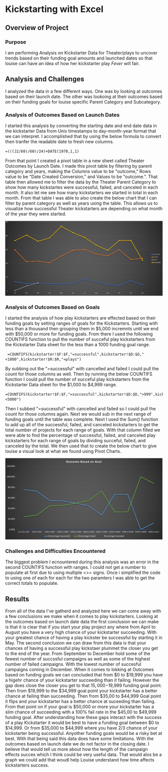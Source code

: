 # Kickstarting with Excel 

## Overview of Project 
 
### Purpose
   I am performing Analysis on Kickstarter Data for Theater/plays to uncover trends based on their funding goal amounts and launched dates so that louise can have an idea of how her kickstarter play *Fever* will fair. 

## Analysis and Challenges
  I analyzed the data in a few different ways. One was by looking at outcomes based on their launch date. The other was lookoing at their outcomes based on their funding goals for louise specific Parent Category and Subcategory.

### Analysis of Outcomes Based on Launch Dates
  I started this analysis by converting the starting date and end date data in the kickstarter Data from Unix timestamps to day-month-year format that we can interpret. I accomplished that by using the below formula to convert then tranfer the readable date to fresh new columns.
  
  ```
  =(((J2/60)/60)/24)+DATE(1970,1,1)
  ```
  
From that point I created a pivot table in a new sheet called Theater Outcomes by Launch Date. I made this pivot table by filtering by parent category and years, making the Columns value to be "outcome," Rows value to be "Date Created Conversion," and Values to be "outcome.". That table then allowed me to filter the data by the Theater Parent Category to show how many kickstartes were successful, failed, and canceled in each month. It also let me see how many kickstarters we started in total in each month. From that table I was able to also create the below chart that I can filter by parent category as well as years using the table. This allows us to visualize how successful Theater kickstarters are depending on what month of the year they were started.

![OutcomesBasedonLaunchDate](OutcomesBasedonLaunchDate.png)

### Analysis of Outcomes Based on Goals
  I started the analysis of how play kickstarters are effected based on their funding goals by setting ranges of goals for the Kickstarters. Starting with less than a thousand then grouping them in $5,000 incremnts until we end with $50,000 or more for funding goals. From there I used the following COUNTIFS function to pull the number of succeful play kickstarters from the Kickstarter Data sheet for the less than a 1000 funding goal range. 
 
 ```
  =COUNTIFS(kickstarter!$F:$F,"=successful",kickstarter!$D:$D,"<1000",kickstarter!$R:$R,"=plays")
  ```
  
By subbing out the "=successful" with cancelled and failed I could pull the count for those columns as well. Then by running the below COUNTIFS function I could pull the number of succeful play kickstarters from the Kickstarter Data sheet for the $1,000 to $4,999 range.

```
=COUNTIFS(kickstarter!$F:$F,"=successful",kickstarter!$D:$D,">999",kickstarter!$R:$R,"=plays",kickstarter!$D:$D,"<5000")
```

Then I subbed "=successful" with cancelled and failed so I could pull the count for those columns again. Next we would sub in the next range of funding goals until the table was complete. Next I used the Sum() function to add up all of the successful, failed, and canceled kickstarters to get the total number of projects for each range of goals. With that column filled we were able to find the percentage of successful, failed, and canceled play kickstarters for each range of goals by dividing succeful, failed, and canceled by the total. We then used that to create the below chart to give louise a visual look at what we found using Pivot Charts.

![Outcomes_VS_Goals](Outcomes_VS_Goals.png)

### Challenges and Difficulties Encountered
  The biggest problem I ecnountered during this analysis was an error in the second COUNTIFS function with ranges. I could not get a number to populate at first due to using multiple <>= signs. Once i simplified the code to using one of each for each for the two paramters I was able to get the correct totals to populate.
  
## Results
  From all of the data I've gatherd and analyzed here we can come away with a few conclusions we make when it comes to play kickstarters. Looking at the outcomes based on launch date data the first conclusion we can make is that it is clear that if you start your play project any where from April to August you have a very high chance of your kickstarter succeeding. With your greatest chance of having a play kickster be successful by starting it in May. The second conclusion we can draw from this data is that your chances of having a successful play kickstaer plummet the closer you get to the end of the year. From September to December hold some of the fewest number of succssful campaigns as well as some of the highest number of failed campaigns. With the lowest number of succesful campaigns coming in December.
  When it comes to lokking at Outcomes based on funding goals we can concluded that from $0 to $19,999 you have a higehr chance of your kickstarter succeeding than it failing. However the gap does close the closer you get to that $15,000-$19,999 funding goal point. Then from $19,999 to the $34,999 goal point your kickstarter has a better chance at failing than succeeding. Then from $35,00 to $44,999 Goal point it flips and your kickstarter has a better chance at suceeding than failing. From that point on if your goal is $50,000 or more your kickstarter has a slim chance of succeeding with a 100% fail rate in the $45,00 to $49,999 funding goal. After understanding how these gaps interact with the success of a play Kickstarter it would be best to have a funding goal between $0 to $14,999. Or from $35,000 to $44,999 where you have 2/3 chance of your kickstarter being successful. Anyother funding goals would be a risky bet at best.
With that being said this data does have some limitations. With the outcomes based on launch date we do not factor in the closing date. I believe that would tell us more about how the length of the campaign effects succes which I think could be very useful data. That would alos be a graph we could add that woudl help Louise understand how time affects kickstarters success.





